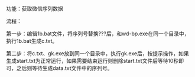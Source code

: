 功能：获取微信序列数据

流程：

第一步：编辑1b.bat文件，将序列号替换???后，和wd-bp.exe在同一个目录中，执行1b.bat生成c.txt。

第二步：将c.txt、gk.exe放到同一个目录中，执行gk.exe后，按提示操作，如果生成start.txt为正常运行，如果需要结束运行则删除start.txt文件后等待10秒即可，之后则等待生成data.txt文件中的序列号。

